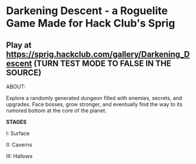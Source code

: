# Darkening Descent - a Roguelite Game Made for Hack Club's Sprig 
## Play at https://sprig.hackclub.com/gallery/Darkening_Descent (TURN TEST MODE TO FALSE IN THE SOURCE)



ABOUT:

Explore a randomly generated dungeon filled with enemies, secrets, and upgrades. Face bosses, grow stronger, and eventually find the way to its rumored bottom at the core of the planet.

**STAGES**

I: Surface

II: Caverns

III: Hallows
